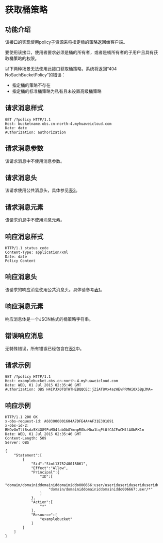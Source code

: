 # 获取桶策略<a name="obs_04_0028"></a>

## 功能介绍<a name="section5584184924715"></a>

该接口的实现使用policy子资源来将指定桶的策略返回给客户端。

要使用该接口，使用者要求必须是桶的所有者，或者是桶所有者的子用户且具有获取桶策略的权限。

以下两种场景无法使用此接口获取桶策略，系统将返回“404 NoSuchBucketPolicy”的错误：

-   指定桶的策略不存在
-   指定桶的标准桶策略为私有且未设置高级桶策略

## 请求消息样式<a name="section30202992"></a>

```
GET /?policy HTTP/1.1 
Host: bucketname.obs.cn-north-4.myhuaweicloud.com 
Date: date
Authorization: authorization
```

## 请求消息参数<a name="section3391474"></a>

该请求消息中不使用消息参数。

## 请求消息头<a name="section30523269"></a>

该请求使用公共消息头，具体参见[表3](构造请求.md#table25197309)。

## 请求消息元素<a name="section6273971"></a>

该请求消息中不使用消息元素。

## 响应消息样式<a name="section56465739"></a>

```
HTTP/1.1 status_code
Content-Type: application/xml 
Date: date
Policy Content
```

## 响应消息头<a name="section38429608"></a>

该请求的响应消息使用公共消息头，具体请参考[表1](返回结果.md#d0e686)。

## 响应消息元素<a name="section10322153"></a>

响应消息体是一个JSON格式的桶策略字符串。

## 错误响应消息<a name="section25790521"></a>

无特殊错误，所有错误已经包含在[表2](错误码.md#d0e843)中。

## 请求示例<a name="section14819157124617"></a>

```
GET /?policy HTTP/1.1 
Host: examplebucket.obs.cn-north-4.myhuaweicloud.com
Date: WED, 01 Jul 2015 02:35:46 GMT 
Authorization: OBS H4IPJX0TQTHTHEBQQCEC:jZiAT8Vx4azWEvPRMWi0X5BpJMA=
```

## 响应示例<a name="section13755536443"></a>

```
HTTP/1.1 200 OK 
x-obs-request-id: A603000001604A7DFE4A4AF31E301891
x-obs-id-2: BKOvGmTlt6sda5X4G89PuMO4fabObGYmnpRGkaMba1LqPt0fCACEuCMllAObRK1n
Date: WED, 01 Jul 2015 02:35:46 GMT 
Content-Length: 509
Server: OBS

{
    "Statement":[
        {
            "Sid":"Stmt1375240018061",
            "Effect":"Allow",
            "Principal":{
                "ID":[
                    "domain/domainiddomainiddomainiddo006666:user/useriduseriduseriduseridus004001",
                    "domain/domainiddomainiddomainiddo006667:user/*"
                ]
            },
            "Action":[
                "*"
            ],
            "Resource":[
                "examplebucket"
            ]
        }
    ]
}
```

